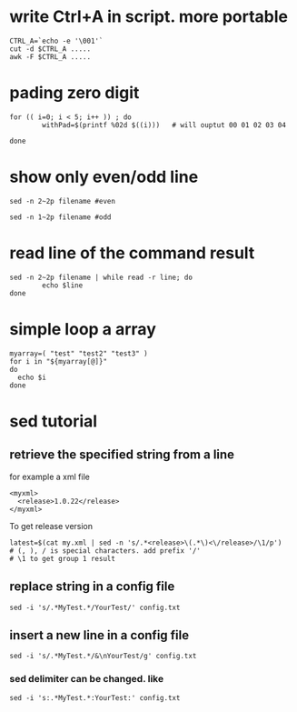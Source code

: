 # write Ctrl+A in script. more portable
```
CTRL_A=`echo -e '\001'`
cut -d $CTRL_A .....
awk -F $CTRL_A .....
```

# pading zero digit

```
for (( i=0; i < 5; i++ )) ; do
		withPad=$(printf %02d $((i)))   # will ouptut 00 01 02 03 04
    
done
```
# show only even/odd line
```
sed -n 2~2p filename #even

sed -n 1~2p filename #odd
```
#  read line of the command result
```
sed -n 2~2p filename | while read -r line; do
        echo $line
done
```
# simple loop a array
```
myarray=( "test" "test2" "test3" )
for i in "${myarray[@]}"
do
  echo $i
done
```
# sed tutorial
## retrieve the specified string from a line  
for example a xml file
```
<myxml>
  <release>1.0.22</release>
</myxml>
```
To get release version
```
latest=$(cat my.xml | sed -n 's/.*<release>\(.*\)<\/release>/\1/p')
# (, ), / is special characters. add prefix '/'
# \1 to get group 1 result
```
## replace string in a config file
```
sed -i 's/.*MyTest.*/YourTest/' config.txt
```
## insert a new line in a config file
```
sed -i 's/.*MyTest.*/&\nYourTest/g' config.txt
```

### sed delimiter can be changed. like
```
sed -i 's:.*MyTest.*:YourTest:' config.txt
```
